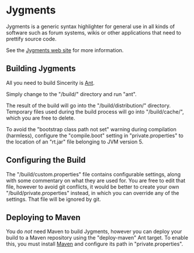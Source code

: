 
Jygments
========

Jygments is a generic syntax highlighter for general use in all kinds of software such as
forum systems, wikis or other applications that need to prettify source code. 

See the [Jygments web site](https://github.com/tliron/jygments) for more information.


Building Jygments
----------------- 

All you need to build Sincerity is [Ant](http://ant.apache.org/).

Simply change to the "/build/" directory and run "ant".

The result of the build will go into the "/build/distribution/" directory. Temporary
files used during the build process will go into "/build/cache/", which you are free to
delete.

To avoid the "bootstrap class path not set" warning during compilation (harmless),
configure the "compile.boot" setting in "private.properties" to the location of an
"rt.jar" file belonging to JVM version 5.


Configuring the Build
---------------------

The "/build/custom.properties" file contains configurable settings, along with some
commentary on what they are used for. You are free to edit that file, however to avoid
git conflicts, it would be better to create your own "/build/private.properties"
instead, in which you can override any of the settings. That file will be ignored by
git.


Deploying to Maven
------------------

You do *not* need Maven to build Jygments, however you can deploy your build to a
Maven repository using the "deploy-maven" Ant target. To enable this, you must install
[Maven](http://maven.apache.org/) and configure its path in "private.properties".
